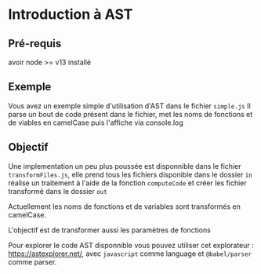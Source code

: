 # Introduction à AST

## Pré-requis

avoir node >= v13 installé

## Exemple

Vous avez un exemple simple d'utilisation d'AST dans le fichier `simple.js`
Il parse un bout de code présent dans le fichier, met les noms de fonctions et de viables en camelCase puis l'affiche via console.log

## Objectif

Une implementation un peu plus poussée est disponnible dans le fichier `transformFiles.js`, elle prend tous les fichiers disponible dans le dossier `in` réalise un traitement à l'aide de la fonction `computeCode` et créer les fichier transformé dans le dossier `out`

Actuellement les noms de fonctions et de variables sont transformés en camelCase.

L'objectif est de transformer aussi les paramètres de fonctions

Pour explorer le code AST disponnible vous pouvez utiliser cet explorateur : https://astexplorer.net/, avec `javascript` comme language et `@babel/parser` comme parser.
